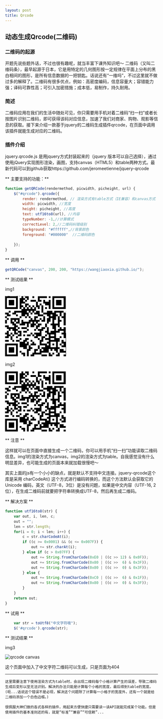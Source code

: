 ```yaml
---
layout: post 
title: Qrcode  
---
```


## 动态生成Qrcode(二维码) 

### 二维码的起源

开题先说些题外话，不过也很有趣呢，就当丰富下课外知识吧～
二维码（又叫二维码条），最早起源于日本，它是用特定的几何图形按一定规律在平面上分布的黑白相间的图形，是所有信息数据的一把钥匙。话说还有“一维吗”，不过这里就不做过多的解释了。二维码有很多优点，例如：高密度编码，信息容量大；容错能力强；译码可靠性高；可引入加密措施；成本低，易制作，持久耐用。


### 简述

二维码应用在我们的生活中随处可见，你只需要用手机对着二维码“扫一扫”或者长按图片识别二维码，即可获得该码对应信息，加速了我们对商家、购物、观影等信息的获取。接下来介绍一款基于jquery的二维码生成插件qrcode，在页面中调用该插件就能生成对应的二维码。

### 插件介绍

jquery.qrcode.js 是用jquery方式封装起来的（jquery 版本可以自己选择），通过使用jQuery实现图形渲染，画图，支持canvas（HTML5）和table两种方式。最新代码可以到github获取https://github.com/jeromeetienne/jquery-qrcode 

** 主要支持的功能：** 

```javascript
function getQRCode(rendermethod, picwidth, picheight, url) {
    $("#qrcode").qrcode({ 
        render: rendermethod, // 渲染方式有table方式（IE兼容）和canvas方式
        width: picwidth, //宽度 
        height: picheight, //高度 
        text: utf16to8(url), //内容 
        typeNumber: -1,//计算模式
        correctLevel: 2,//二维码纠错级别
        background: "#ffffff",//背景颜色
        foreground: "#000000"  //二维码颜色

    });
}
```

** 调用 **

```javascript
getQRCode("canvas", 200, 200, "https://wangjiaoxia.github.io/");
```

** 测试结果 **

img1

![qrcode canvas](/img/161202/canvas.png)

img2

![qrcode table](/img/161202/table.png)


** 注意 **

这样就可以在页面中直接生成一个二维码，你可以用手机“扫一扫”功能读取二维码信息。img1的渲染方式为canvas，img2的渲染方式为table。自我感觉没有什么明显差异，也可能生成的页面本来就加载很慢吧～

其实上面的js有一个小小的缺点，就是默认不支持中文连接。jquery-qrcode这个库是采用 charCodeAt() 这个方式进行编码转换的，而这个方法默认会获取它的 Unicode 编码，英文（UTF-8，3位）是没有问题，如果是中文内容（UTF-16, 2位），在生成二维码前就要把字符串转换成UTF-8，然后再生成二维码。

** 解决方案 **

```javascript
function utf16to8(str) {  
    var out, i, len, c;  
    out = "";  
    len = str.length;  
    for(i = 0; i < len; i++) {  
        c = str.charCodeAt(i);  
        if ((c >= 0x0001) && (c <= 0x007F)) {  
            out += str.charAt(i);  
        } else if (c > 0x07FF) {  
            out += String.fromCharCode(0xE0 | ((c >> 12) & 0x0F));  
            out += String.fromCharCode(0x80 | ((c >>  6) & 0x3F));  
            out += String.fromCharCode(0x80 | ((c >>  0) & 0x3F));  
        } else {  
            out += String.fromCharCode(0xC0 | ((c >>  6) & 0x1F));  
            out += String.fromCharCode(0x80 | ((c >>  0) & 0x3F));  
        } 
    } 
    return out;  
}  
```

** 试用 **

```javascript
    var str = toUtf8("中文字符哦"); 
    $('#qrcode').qrcode(str); 
````

** 测试结果 **

img3

![qrcode canvas](/img/161202/chinese.png)

这个页面中加入了中文字符二维码可以生成，只是页面为404
    
***

    这里需要注意下使用渲染方式为table时，会出现二维码每个小格计算产生的误差，导致二维码生成后变形以至无法识别。解决的办法只能是计算每个小格的宽度，最后得到table的宽度。(呃...话说这个错误不是必现，解决这个问题除了计算每一小格子的宽度外，还有一个就是给二维码添加一个白色边框。)

    很佩服大神们做的各式各样的插件，用起来方便快捷只需要读一读API就能完成某个功能。但是使用插件的基本准则还的有，就是“标准”“兼容”“可信赖”...
